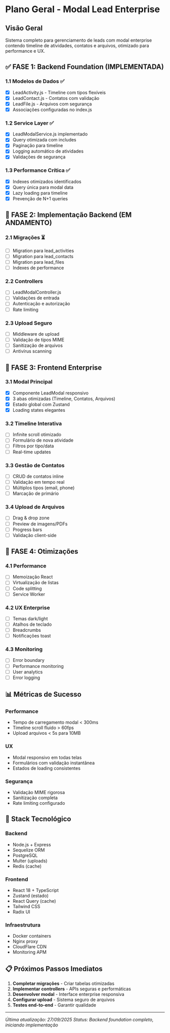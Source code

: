 # Plano Geral - Modal Lead Enterprise

## Visão Geral
Sistema completo para gerenciamento de leads com modal enterprise contendo timeline de atividades, contatos e arquivos, otimizado para performance e UX.

## ✅ FASE 1: Backend Foundation (IMPLEMENTADA)

### 1.1 Modelos de Dados ✅
- [x] LeadActivity.js - Timeline com tipos flexíveis
- [x] LeadContact.js - Contatos com validação
- [x] LeadFile.js - Arquivos com segurança
- [x] Associações configuradas no index.js

### 1.2 Service Layer ✅
- [x] LeadModalService.js implementado
- [x] Query otimizada com includes
- [x] Paginação para timeline
- [x] Logging automático de atividades
- [x] Validações de segurança

### 1.3 Performance Crítica ✅
- [x] Indexes otimizados identificados
- [x] Query única para modal data
- [x] Lazy loading para timeline
- [x] Prevenção de N+1 queries

## 🔄 FASE 2: Implementação Backend (EM ANDAMENTO)

### 2.1 Migrações ⏳
- [ ] Migration para lead_activities
- [ ] Migration para lead_contacts
- [ ] Migration para lead_files
- [ ] Indexes de performance

### 2.2 Controllers
- [ ] LeadModalController.js
- [ ] Validações de entrada
- [ ] Autenticação e autorização
- [ ] Rate limiting

### 2.3 Upload Seguro
- [ ] Middleware de upload
- [ ] Validação de tipos MIME
- [ ] Sanitização de arquivos
- [ ] Antivírus scanning

## 🎯 FASE 3: Frontend Enterprise

### 3.1 Modal Principal
- [X] Componente LeadModal responsivo
- [x] 3 abas otimizadas (Timeline, Contatos, Arquivos)
- [x] Estado global com Zustand
- [x] Loading states elegantes

### 3.2 Timeline Interativa
- [ ] Infinite scroll otimizado
- [ ] Formulário de nova atividade
- [ ] Filtros por tipo/data
- [ ] Real-time updates

### 3.3 Gestão de Contatos
- [ ] CRUD de contatos inline
- [ ] Validação em tempo real
- [ ] Múltiplos tipos (email, phone)
- [ ] Marcação de primário

### 3.4 Upload de Arquivos
- [ ] Drag & drop zone
- [ ] Preview de imagens/PDFs
- [ ] Progress bars
- [ ] Validação client-side

## 🚀 FASE 4: Otimizações

### 4.1 Performance
- [ ] Memoização React
- [ ] Virtualização de listas
- [ ] Code splitting
- [ ] Service Worker

### 4.2 UX Enterprise
- [ ] Temas dark/light
- [ ] Atalhos de teclado
- [ ] Breadcrumbs
- [ ] Notificações toast

### 4.3 Monitoring
- [ ] Error boundary
- [ ] Performance monitoring
- [ ] User analytics
- [ ] Error logging

## 📊 Métricas de Sucesso

### Performance
- Tempo de carregamento modal < 300ms
- Timeline scroll fluido > 60fps
- Upload arquivos < 5s para 10MB

### UX
- Modal responsivo em todas telas
- Formulários com validação instantânea
- Estados de loading consistentes

### Segurança
- Validação MIME rigorosa
- Sanitização completa
- Rate limiting configurado

## 🔧 Stack Tecnológico

### Backend
- Node.js + Express
- Sequelize ORM
- PostgreSQL
- Multer (uploads)
- Redis (cache)

### Frontend
- React 18 + TypeScript
- Zustand (estado)
- React Query (cache)
- Tailwind CSS
- Radix UI

### Infraestrutura
- Docker containers
- Nginx proxy
- CloudFlare CDN
- Monitoring APM

## 📋 Próximos Passos Imediatos

1. **Completar migrações** - Criar tabelas otimizadas
2. **Implementar controllers** - APIs seguras e performáticas
3. **Desenvolver modal** - Interface enterprise responsiva
4. **Configurar upload** - Sistema seguro de arquivos
5. **Testes end-to-end** - Garantir qualidade

---

*Última atualização: 27/09/2025*
*Status: Backend foundation completo, iniciando implementação*